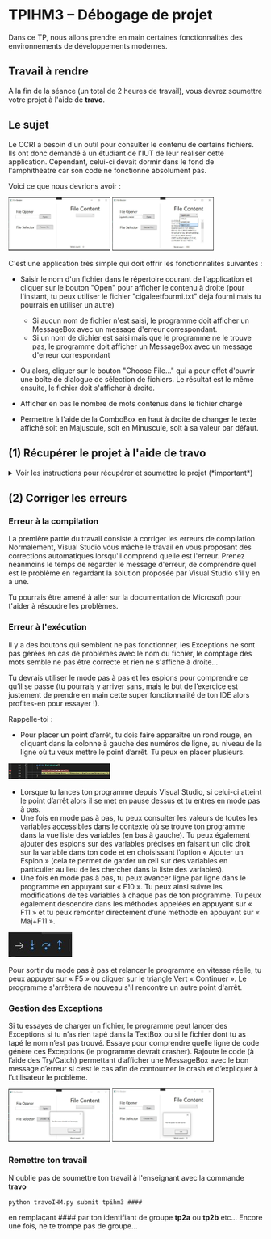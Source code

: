 # TPIHM3 – Débogage de projet 

Dans ce TP, nous allons prendre en main certaines fonctionnalités des environnements de développements modernes.

## Travail à rendre

A la fin de la séance (un total de 2 heures de travail), vous devrez soumettre votre projet à l'aide de **travo**.

## Le sujet

Le CCRI a besoin d'un outil pour consulter le contenu de certains fichiers. Ils ont donc demandé à un étudiant de l'IUT de leur réaliser cette application. Cependant, celui-ci devait dormir dans le fond de l'amphithéatre car son code ne fonctionne absolument pas.

Voici ce que nous devrions avoir :

<img src="img/filereader.JPG" width="40%"/>
<img src="img/filereadercomplete.JPG" width="40%"/>

C'est une application très simple qui doit offrir les fonctionnalités suivantes :
- Saisir le nom d'un fichier dans le répertoire courant de l'application et cliquer sur le bouton "Open" pour afficher le contenu à droite (pour l'instant, tu peux utiliser le fichier "cigaleetfourmi.txt" déjà fourni mais tu pourrais en utiliser un autre)
    - Si aucun nom de fichier n'est saisi, le programme doit afficher un MessageBox avec un message d'erreur correspondant.
    - Si un nom de dichier est saisi mais que le programme ne le trouve pas, le programme doit afficher un MessageBox avec un message d'erreur correspondant

- Ou alors, cliquer sur le bouton "Choose File..." qui a pour effet d'ouvrir une boîte de dialogue de sélection de fichiers. Le résultat est le même ensuite, le fichier doit s'afficher à droite.
- Afficher en bas le nombre de mots contenus dans le fichier chargé
- Permettre à l'aide de la ComboBox en haut à droite de changer le texte affiché soit en Majuscule, soit en Minuscule, soit à sa valeur par défaut.

## (1) Récupérer le projet à l'aide de **travo**
<details>
  <summary>Voir les instructions pour récupérer et soumettre le projet (*important*)</summary> 

> Pour récupérer le projet et le soumettre à la fin des deux séances, vous allez devoir utiliser le script **travo** fourni par le responsable du module. Télécharger ce script [**travoIHM.py**](https://ihm.gitpages.iut-orsay.fr/cours/travoIHM.py) dans votre espace personnel (quelque part dans le lecteur Z:).
> 
> > **travo** est un ensemble de scripts Python maintenu par des enseignants chercheurs de Paris-Saclay et du Québec facilitant l'utilisation de GIT pour les enseignants. En fait les commandes **travo** effectuent un ensemble de commande GIT pour vous. **travo** ainsi que Python sont déjà installés sur les ordinateurs de l'IUT.
> > 
> > Vous pouvez utiliser votre propre ordinateur et installer **travo** dessus (à condition d'avoir installé Python au préalable bien sûr) à l'aide de la commande: 
> > ```
> > pip install travo
> > ```
> 
> Sur l'ordinateur de l'IUT, rendez-vous dans le répertoire C:\WinPython et lancer le programme "WinPython Powershell Prompt.exe", un terminal Powershell va s'ouvrir, prêt à recevoir des commandes Python.
> A l'intérieur de ce terminal PowerShell, tapez d'abord la commande suivante, vous permettant de vous déplacer dans votre espace personnel :
> 
> ```
> cd Z:\
> ```
> 
> Si vous tapez la commande **ls**, vous devriez voir dans la liste des fichiers de ce répertoire, le script **travoIHM.py** que vous avez téléchargé précédemment (bien sûr, vous pouvez travailler dans un autre répertoire que la racine du répertoire Z:).
> 
> Enfin, pour récupérer le projet, il vous suffit de taper la commande :
> 
> ```
> python travoIHM.py fetch tpihm3
> ```
> 
> Il vous sera demandé vos identifiants ADONIS (de l'IUT) puis le projet sera téléchargé sur votre ordinateur (dans le répertoire "tpihm3"). 
> 
> Sauvegarder ou soumettre votre travail à l'enseignant se fera à l'aide de la commande : 
> ```
> python travoIHM.py submit tpihm3 ####
> ```
> Il vous faut remplacer #### par votre identifiant de groupe **tp2a** ou **tp2b** etc... Ne vous trompez pas de groupe, ce sera des points en moins
> 
> Vous pouvez faire autant de "submit" que vous voulez. C'est une bonne pratique pour ne pas perdre votre travail.
>
> > ### Ajouter un fichier à un projet récupéré
> > 
> > La plupart des projets que vous allez récupérer avec travo contient a priori tous les fichiers dont vous avez besoin. Cependant il est possible que vous ayez besoin d'ajouter des fichiers (des images, des sons, des classes, que sais-je...) à vos projets, afin qu'ils se retrouvent sur le Git.
> > 
> > **travo** ne regarde pas s'il y a de nouveaux fichiers dans vos projets.
> > 
> > Cependant, vous pouvez tout à fait utiliser les commandes **git add** que vous avez dû voir en cours de [Qualité de développement](https://hoangla95.github.io/qualitedevs2/tp1) en vous plaçant dans le répertoire du projet.
> >
> > Une fois les fichiers ajoutés avec la commande **git add**, travo les prendra en compte lors du **submit**.

</details>

## (2) Corriger les erreurs

### Erreur à la compilation
La première partie du travail consiste à corriger les erreurs de compilation. Normalement, Visual Studio vous mâche le travail en vous proposant des corrections automatiques lorsqu'il comprend quelle est l'erreur. Prenez néanmoins le temps de regarder le message d'erreur, de comprendre quel est le problème en regardant la solution proposée par Visual Studio s'il y en a une.

Tu pourrais être amené à aller sur la documentation de Microsoft pour t'aider à résoudre les problèmes.

### Erreur à l'exécution
Il y a des boutons qui semblent ne pas fonctionner, les Exceptions ne sont pas gérées en cas de problèmes avec le nom du fichier, le comptage des mots semble ne pas être correcte et rien ne s'affiche à droite...

Tu devrais utiliser le mode pas à pas et les espions pour comprendre ce qu’il se passe (tu pourrais y arriver sans, mais le but de l’exercice est justement de prendre en main cette super fonctionnalité de ton IDE alors profites-en pour essayer !).

Rappelle-toi : 
- Pour placer un point d’arrêt, tu dois faire apparaître un rond rouge, en cliquant dans la colonne à gauche des numéros de ligne, au niveau de la ligne où tu veux mettre le point d’arrêt. Tu peux en placer plusieurs.

<img src="img/breakpoint.JPG" width="40%"/>

- Lorsque tu lances ton programme depuis Visual Studio, si celui-ci atteint le point d’arrêt alors il se met en pause dessus et tu entres en mode pas à pas.
- Une fois en mode pas à pas, tu peux consulter les valeurs de toutes les variables accessibles dans le contexte où se trouve ton programme dans la vue liste des variables (en bas à gauche). Tu peux également ajouter des espions sur des variables précises en faisant un clic droit sur la variable dans ton code et en choisissant l’option « Ajouter un Espion » (cela te permet de garder un œil sur des variables en particulier au lieu de les chercher dans la liste des variables).
- Une fois en mode pas à pas, tu peux avancer ligne par ligne dans le programme en appuyant sur « F10 ». Tu peux ainsi suivre les modifications de tes variables à chaque pas de ton programme. Tu peux également descendre dans les méthodes appelées en appuyant sur « F11 » et tu peux remonter directement d’une méthode en appuyant sur « Maj+F11 ».
 
<img src="img/steps.JPG" width="25%"/>

Pour sortir du mode pas à pas et relancer le programme en vitesse réelle, tu peux appuyer sur « F5 » ou cliquer sur le triangle Vert « Continuer ». Le programme s'arrêtera de nouveau s'il rencontre un autre point d'arrêt.

### Gestion des Exceptions
Si tu essayes de charger un fichier, le programme peut lancer des Exceptions si tu n’as rien tapé dans la TextBox ou si le fichier dont tu as tapé le nom n’est pas trouvé. Essaye pour comprendre quelle ligne de code génère ces Exceptions (le programme devrait crasher). Rajoute le code (à l’aide des Try/Catch) permettant d’afficher une MessageBox avec le bon message d’erreur si c’est le cas afin de contourner le crash et d’expliquer à l’utilisateur le problème.

<img src="img/filereaderempty.JPG" width="40%"/>
<img src="img/filereaderwrong.JPG" width="40%"/>



### Remettre ton travail
N'oublie pas de soumettre ton travail à l'enseignant avec la commande **travo** 
```
python travoIHM.py submit tpihm3 ####
```
en remplaçant #### par ton identifiant de groupe **tp2a** ou **tp2b** etc... Encore une fois, ne te trompe pas de groupe...